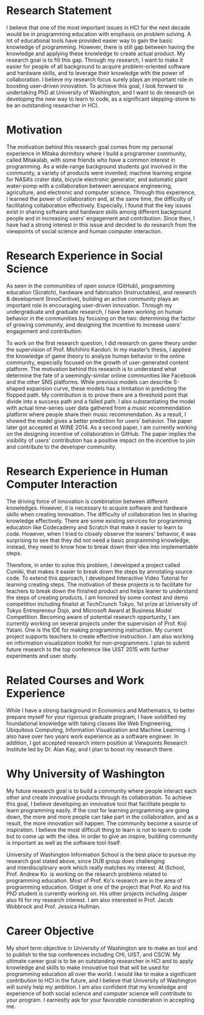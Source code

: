 # Research Statement
I believe that one of the most important issues in HCI for the next decade would be in 
programming education with emphasis on problem solving. A lot of educational tools have provided easier way to gain the basic knowledge of programming. However, there is still gap between having the knowledge and applying these knowledge to create actual product. My research goal is to fill this gap. Through my research, I want to make it easier for people of all background to acquire problem-oriented software and hardware skills, and to leverage their knowledge with the power of collaboration. I believe my research focus surely plays an important role in boosting user-driven innovation. To achieve this goal, I look forward to undertaking PhD at University of Washington, and I want to do research on developing the new way to learn to code, as a significant stepping-stone to be an outstanding researcher in HCI.

# Motivation 
The motivation behind this research goal comes from my personal experience in Mitaka dormitory where I build a programmer community, called Mitakalab, with some friends who have a common interest in programming. As a wide-range background students got involved in the community, a variety of products were invented; machine learning engine for NASA’s crater data, bicycle electronic generator, and automatic plant water-pomp with a collaboration between aerospace engineering, agriculture, and electronic and computer science. Through this experience, I learned the power of collaboration and, at the same time, the difficulty of facilitating collaboration effectively. Especially, I found that the key issues exist in sharing software and hardware skills among different background people and in increasing users’ engagement and contribution. Since then, I have had a strong interest in this issue and decided to do research from the viewpoints of social science and human computer interaction.

# Research Experience in Social Science
As seen in the communities of open source (GitHub), programming education (Scratch), hardware and fabrication (Instructables), and research & development (InnoCentive), building an active community plays an important role in encouraging user-driven innovation.
Through my undergraduate and graduate research, I have been working on human behavior in the communities by focusing on the two: determining the factor of growing community, and designing the incentive to increase users’ engagement and contribution.

To work on the first research question, I did research on game theory under the supervision of Prof. Michihiro Kandori. In my master’s thesis, I applied the knowledge of game theory to analyze human behavior in the online community, especially focused on the growth of user-generated content platform. The motivation behind this research is to understand what determine the fate of a seemingly-similar online communities like Facebook and the other SNS platforms. While previous models can describe S-shaped expansion curve, these models has a limitation in predicting the flopped path. My contribution is to prove there are a threshold point that divide into a success path and a failed path. I also substantiating the model with actual time-series user data gathered from a music recommendation platform where people share their music recommendation. As a result, I showed the model gives a better prediction for users’ behavior. The paper later got accepted at WINE 2014.  As a second paper, I am currently working on the designing incentive of collaboration in GitHub. The paper implies the visibility of users’ contribution has a positive impact on the incentive to join and contribute to the developer community. 


# Research Experience in Human Computer Interaction
The driving force of innovation is combination between different knowledges. However, it is necessary to acquire software and hardware skills when creating innovation. The difficulty of collaboration lies in sharing knowledge effectively. There are some existing services for programming education like Codecademy and Scratch that make it easier to learn to code. However, when I tried to closely observe the leaners’ behavior, it was surprising to see that they did not need a basic programming knowledge, instead, they need to know how to break down their idea into implementable steps.

Therefore, in order to solve this problem, I developed a project called Cumiki, that makes it easier to break down the steps by annotating source code. To extend this approach, I developed Interactive Video Tutorial for learning creating steps. The motivation of these projects is to facilitate for teachers to break down the finished product and helps leaner to understand the steps of creating products. I am honored by some contest and demo competition including finalist at TechCrunch Tokyo, 1st prize at University of Tokyo Entrepreneur Dojo, and Microsoft Award at Business Model Competition.  Becoming aware of potential research opportunity, I am currently working on several projects under the supervision of Prof. Koji Yatani. One is the IDE for making programming instruction. My current project supports teachers to create effective instruction. I am also working on information visualization toolkit for non-programmers. I plan to submit future research to the top conference like UIST 2015 with further experiments and user study.


# Related Courses and Work Experience
While I have a strong background in Economics and Mathematics, to better prepare myself for your rigorous graduate program, I have solidified my foundational knowledge with taking classes like Web Engineering, Ubiquitous Computing, Information Visualization and Machine Learning.  I also have over two years work experience as a software engineer. In addition, I got accepted research intern position at Viewpoints Research Institute led by Dr. Alan Kay, and I plan to boost my research there.

# Why University of Washington
My future research goal is to build a community where people interact each other and create innovative products through its collaboration. To achieve this goal, I believe developing an innovative tool that facilitate people to learn programming easily. If the cost for learning programming are going down, the more and more people can take part in the collaboration, and as a result, the more innovation will happen. The community become a source of inspiration. I believe the most difficult thing to learn is not to learn to code but to come up with the idea. In order to give an inspire, building community is important as well as the software tool itself.

University of Washington Information School is the best place to pursue my research goal stated above, since DUB group does challenging and interdisciplinary work which really matches my interest. At iSchool, Prof. Andrew Ko  is working on the research problems related to programming education. Most of Prof. Ko's research are in the area of programming education. Gidget is one of the project that Prof. Ko and his PhD student is currently working on. His other projects including Jasper also fit for my research interest. I am also interested in Prof. Jacob Wobbrock and Prof. Jessica Hullman.

# Career Objective 
My short term objective in University of Washington are to make an tool and to publish to the top conferences including CHI, UIST, and CSCW. My ultimate career goal is to be an outstanding researcher in HCI and to apply knowledge and skills to make innovative tool that will be used for programming education all over the world. I would like to make a significant contribution to HCI in the future, and I believe that University of Washington will surely help my ambition. I am also confident that my knowledge and experience of both social science and computer science will contribute to your program. I earnestly ask for your favorable consideration in accepting me.